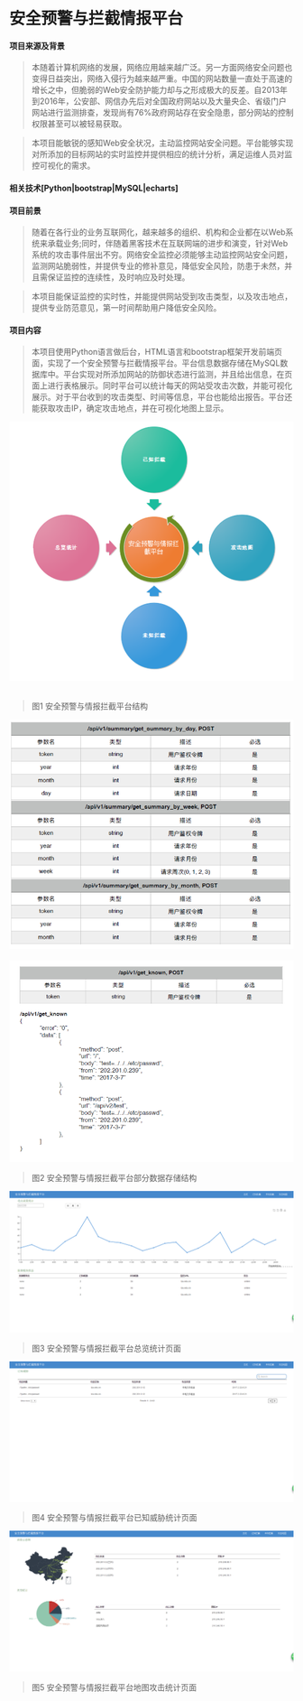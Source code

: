 # 安全预警与拦截情报平台
#### 项目来源及背景

>本随着计算机网络的发展，网络应用越来越广泛。另一方面网络安全问题也变得日益突出，网络入侵行为越来越严重。中国的网站数量一直处于高速的增长之中，但脆弱的Web安全防护能力却与之形成极大的反差。自2013年到2016年，公安部、网信办先后对全国政府网站以及大量央企、省级门户网站进行监测排查，发现尚有76%政府网站存在安全隐患，部分网站的控制权限甚至可以被轻易获取。

>本项目能敏锐的感知Web安全状况，主动监控网站安全问题。平台能够实现对所添加的目标网站的实时监控并提供相应的统计分析，满足运维人员对监控可视化的需求。


#### 相关技术[Python|bootstrap|MySQL|echarts]

#### 项目前景

>随着在各行业的业务互联网化，越来越多的组织、机构和企业都在以Web系统来承载业务;同时，伴随着黑客技术在互联网端的进步和演变，针对Web系统的攻击事件层出不穷。网络安全监控必须能够主动监控网站安全问题，监测网站脆弱性，并提供专业的修补意见，降低安全风险，防患于未然，并且需保证监控的连续性，及时响应及时处理。

>本项目能保证监控的实时性，并能提供网站受到攻击类型，以及攻击地点，提供专业防范意见，第一时间帮助用户降低安全风险。

#### 项目内容

>本项目使用Python语言做后台，HTML语言和bootstrap框架开发前端页面，实现了一个安全预警与拦截情报平台。平台信息数据存储在MySQL数据库中。平台实现对所添加网站的防御状态进行监测，并且给出信息，在页面上进行表格展示。同时平台可以统计每天的网站受攻击次数，并能可视化展示。对于平台收到的攻击类型、时间等信息，平台也能给出报告。平台还能获取攻击IP，确定攻击地点，并在可视化地图上显示。

![](https://github.com/tianys6666/safe_WEB/blob/master/image/s1.png)  
>图1   安全预警与情报拦截平台结构

![](https://github.com/tianys6666/safe_WEB/blob/master/image/s2.png)  
![](https://github.com/tianys6666/safe_WEB/blob/master/image/s3.png)
>图2   安全预警与情报拦截平台部分数据存储结构

![](https://github.com/tianys6666/safe_WEB/blob/master/image/s4.png)
>图3    安全预警与情报拦截平台总览统计页面

![](https://github.com/tianys6666/safe_WEB/blob/master/image/s5.png)
>图4    安全预警与情报拦截平台已知威胁统计页面

![](https://github.com/tianys6666/safe_WEB/blob/master/image/s6.png)
>图5   安全预警与情报拦截平台地图攻击统计页面
